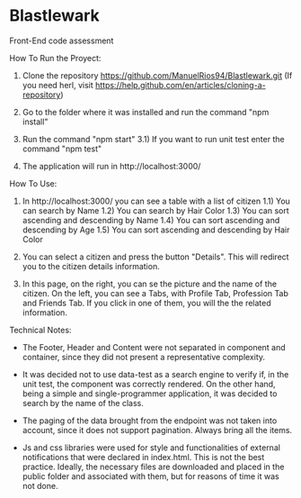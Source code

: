 # Blastlewark
Front-End code assessment

How To Run the Proyect:

1) Clone the repository https://github.com/ManuelRios94/Blastlewark.git (If you need herl, visit https://help.github.com/en/articles/cloning-a-repository)

2) Go to the folder where it was installed and run the command "npm install"

3) Run the command "npm start"
    3.1) If you want to run unit test enter the command "npm test"

4) The application will run in http://localhost:3000/

How To Use:

1) In http://localhost:3000/ you can see a table with a list of citizen
    1.1) You can search by Name
    1.2) You can search by Hair Color
    1.3) You can sort ascending and descending by Name
    1.4) You can sort ascending and descending by Age
    1.5) You can sort ascending and descending by Hair Color

2) You can select a citizen and press the button "Details". This will redirect you to the citizen details information.

3) In this page, on the right, you can se the picture and the name of the citizen. On the left, you can see a Tabs, with Profile Tab, Profession Tab and Friends Tab. If you click in one of them, you will the the related information.

Technical Notes:

- The Footer, Header and Content were not separated in component and container, since they did not present a representative complexity.

- It was decided not to use data-test as a search engine to verify if, in the unit test, the component was correctly rendered. On the other hand, being a simple and single-programmer application, it was decided to search by the name of the class.

- The paging of the data brought from the endpoint was not taken into account, since it does not support pagination. Always bring all the items.

- Js and css libraries were used for style and functionalities of external notifications that were declared in index.html. This is not the best practice. Ideally, the necessary files are downloaded and placed in the public folder and associated with them, but for reasons of time it was not done.